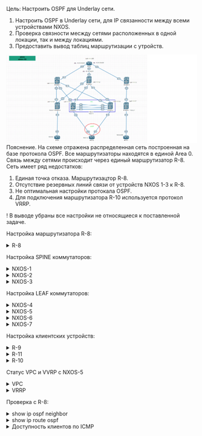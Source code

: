 Цель: Настроить OSPF для Underlay сети.

1. Настроить OSPF в Underlay сети, для IP связанности между всеми устройствами NXOS.
2. Проверка связности месжду сетями расположенных в одной локации, так и между локациями.
3. Предоставить вывод таблиц маршрутизации с утройств.

![](img/lab_schema2.png)
Пояснение. На схеме отражена распределенная сеть построенная на базе протокола OSPF. Все маршрутизаторы находятся в единой Area 0. Связь между сетями происходит через единый маршрутизатор R-8.
Сеть имеет ряд недостатков:

1. Единая точка отказа. Маршрутизацтор R-8.
2. Отсутствие резервных линий связи от устройств NXOS 1-3 к R-8.
3. Не оптимальная настройки протокала OSPF.
4. Для подключения маршрутизатора R-10 используется протокол VRRP.

! В выводе убраны все настройки не относящиеся к поставленной задаче.

Настройка маршрутизатора R-8:
<details>
<summary>R-8</summary>
<pre><code>

interface Loopback0
 ip address 1.1.1.255 255.255.255.255
!
interface Ethernet0/0
 ip address 10.10.10.0 255.255.255.254
!
interface Ethernet0/1
 ip address 10.10.10.2 255.255.255.254
!
interface Ethernet0/2
 ip address 10.10.10.4 255.255.255.254
!
interface Ethernet0/3
 no ip address
!
router ospf 1
 router-id 1.1.1.255
 passive-interface default
 no passive-interface Ethernet0/0
 no passive-interface Ethernet0/1
 no passive-interface Ethernet0/2
 network 1.1.1.255 0.0.0.0 area 0
 network 10.10.10.0 0.0.0.1 area 0
 network 10.10.10.2 0.0.0.1 area 0
 network 10.10.10.4 0.0.0.1 area 0

</code></pre>
</details>

Настройка SPINE коммутаторов:
<details>
<summary>NXOS-1</summary>
<pre><code>
SPINE-1# show run

feature ospf
feature interface-vlan
feature hsrp
feature lacp
feature vpc

interface Ethernet1/1
  no switchport
  ip address 10.10.10.1/31
  ip router ospf UNDERLAY area 0.0.0.0
  no shutdown

interface Ethernet1/2
  no switchport
  medium p2p
  ip unnumbered loopback0
  ip router ospf UNDERLAY area 0.0.0.0
  no shutdown

interface Ethernet1/3
  no switchport
  medium p2p
  ip unnumbered loopback0
  ip router ospf UNDERLAY area 0.0.0.0
  no shutdown

interface Ethernet1/4
  no switchport
  medium p2p
  ip unnumbered loopback0
  ip router ospf UNDERLAY area 0.0.0.0
  no shutdown

interface loopback0
  ip address 1.1.1.1/32
  ip router ospf UNDERLAY area 0.0.0.0
cli alias name wr copy running-config startup-config
line console
line vty
boot nxos bootflash:/nxos.9.2.2.bin
router ospf UNDERLAY
  router-id 1.1.1.1
  log-adjacency-changes detail

</code></pre>
</details>

<details>
<summary>NXOS-2</summary>
<pre><code>
SPINE-2# show run
feature ospf
feature interface-vlan
feature hsrp
feature lacp
feature vpc

interface Ethernet1/1
  no switchport
  ip address 10.10.10.3/31
  ip router ospf UNDERLAY area 0.0.0.0
  no shutdown

interface Ethernet1/2
  no switchport
  medium p2p
  ip unnumbered loopback0
  ip router ospf UNDERLAY area 0.0.0.0
  no shutdown

interface Ethernet1/3
  no switchport
  medium p2p
  ip unnumbered loopback0
  ip router ospf UNDERLAY area 0.0.0.0
  no shutdown

interface Ethernet1/4
  no switchport
  medium p2p
  ip unnumbered loopback0
  ip router ospf UNDERLAY area 0.0.0.0
  no shutdown

interface loopback0
  ip address 1.1.1.2/32
  ip router ospf UNDERLAY area 0.0.0.0
cli alias name wr copy running-config startup-config
line console
line vty
boot nxos bootflash:/nxos.9.2.2.bin
router ospf UNDERLAY
  router-id 1.1.1.2
  log-adjacency-changes detail

</code></pre>
</details>

<details>
<summary>NXOS-3</summary>
<pre><code>

SPINE-3# show run
feature ospf
feature interface-vlan
feature hsrp
feature lacp
feature vpc

interface Ethernet1/1
  no switchport
  ip address 10.10.10.5/31
  ip router ospf UNDERLAY area 0.0.0.0
  no shutdown

interface Ethernet1/2
  no switchport
  medium p2p
  ip unnumbered loopback0
  ip router ospf UNDERLAY area 0.0.0.0
  no shutdown

interface loopback0
  ip address 1.1.1.3/32
  ip router ospf UNDERLAY area 0.0.0.0
cli alias name wr copy running-config startup-config
line console
line vty
boot nxos bootflash:/nxos.9.2.2.bin
router ospf UNDERLAY
  router-id 1.1.1.3
  log-adjacency-changes detail

</code></pre>
</details>

Настройка LEAF коммутаторов:

<details>
<summary>NXOS-4</summary>
<pre><code>

feature ospf
feature interface-vlan
feature hsrp
feature lacp
feature vpc

ip prefix-list redistribute_list seq 5 permit 10.0.0.0/30
route-map OSPF-redistribute permit 10
  match ip address prefix-list redistribute_list

interface Ethernet1/1
  no switchport
  medium p2p
  ip unnumbered loopback0
  ip router ospf UNDERLAY area 0.0.0.0
  no shutdown

interface Ethernet1/2
  no switchport
  ip address 10.0.0.1/30
  no shutdown

interface Ethernet1/3
  no switchport
  medium p2p
  ip unnumbered loopback0
  ip router ospf UNDERLAY area 0.0.0.0
  no shutdown

  interface loopback0
  ip address 1.1.1.4/32
  ip router ospf UNDERLAY area 0.0.0.0
cli alias name wr copy running-config startup-config
line console
line vty
boot nxos bootflash:/nxos.9.2.2.bin
router ospf UNDERLAY
  router-id 1.1.1.4
  redistribute direct route-map OSPF-redistribute
  log-adjacency-changes detail

</code></pre>
</details>

<details>
<summary>NXOS-5</summary>
<pre><code>

feature vrrp
cfs eth distribute
feature ospf
feature interface-vlan
feature hsrp
feature lacp
feature vpc

vlan 1-2
vlan 2
  name Client-Vlan2

ip prefix-list redistribute_list seq 5 permit 10.0.1.0/24
route-map OSPF-redistribute permit 10
  match ip address prefix-list redistribute_list
vrf context VPC
vrf context management
vpc domain 1
  role priority 100
  peer-keepalive destination 10.200.100.2 source 10.200.100.1 vrf VPC


interface Vlan1

interface Vlan2
  no shutdown
  ip address 10.0.1.254/24
  vrrp 2
    priority 1
    address 10.0.1.1
    no shutdown

interface port-channel1
  description *** VPC PEERLINK ***
  switchport mode trunk
  spanning-tree port type network
  vpc peer-link

interface port-channel2
  switchport access vlan 2
  vpc 1

interface Ethernet1/1
  no switchport
  medium p2p
  ip unnumbered loopback0
  ip router ospf UNDERLAY area 0.0.0.0
  no shutdown

interface Ethernet1/2
  switchport access vlan 2
  channel-group 2 mode active

interface Ethernet1/3
  no switchport
  medium p2p
  ip unnumbered loopback0
  ip router ospf UNDERLAY area 0.0.0.0
  no shutdown

interface Ethernet1/4
  description *** VPC KEEPALIVE LINK ***
  no switchport
  vrf member VPC
  ip address 10.200.100.1/24
  no shutdown

interface Ethernet1/5
  switchport mode trunk
  channel-group 1 mode active

interface Ethernet1/6
  switchport mode trunk
  channel-group 1 mode active

interface loopback0
  ip address 1.1.1.5/32
  ip router ospf UNDERLAY area 0.0.0.0
cli alias name wr copy running-config startup-config
line console
line vty
boot nxos bootflash:/nxos.9.2.2.bin
router ospf UNDERLAY
  router-id 1.1.1.5
  redistribute direct route-map OSPF-redistribute
  log-adjacency-changes detail

</code></pre>
</details>

<details>
<summary>NXOS-6</summary>
<pre><code>

feature vrrp
cfs eth distribute
feature ospf
feature interface-vlan
feature hsrp
feature lacp
feature vpc

vlan 1-2
vlan 2
  name Client-Vlan2

ip prefix-list redistribute_list seq 5 permit 10.0.1.0/24
route-map OSPF-redistribute permit 10
  match ip address prefix-list redistribute_list
vrf context VPC
vrf context management
vpc domain 1
  role priority 1
  peer-keepalive destination 10.200.100.1 source 10.200.100.2 vrf VPC


interface Vlan1

interface Vlan2
  no shutdown
  ip address 10.0.1.253/24
  vrrp 2
    priority 2
    address 10.0.1.1
    no shutdown

interface port-channel1
  description *** VPC PEERLINK ***
  switchport mode trunk
  spanning-tree port type network
  vpc peer-link

interface port-channel2
  switchport access vlan 2
  vpc 1

interface Ethernet1/1
  no switchport
  medium p2p
  ip unnumbered loopback0
  ip router ospf UNDERLAY area 0.0.0.0
  no shutdown

interface Ethernet1/2
  switchport access vlan 2
  channel-group 2 mode active

interface Ethernet1/3
  no switchport
  medium p2p
  ip unnumbered loopback0
  ip router ospf UNDERLAY area 0.0.0.0
  no shutdown

interface Ethernet1/4
  description *** VPC KEEPALIVE LINK ***
  no switchport
  vrf member VPC
  ip address 10.200.100.2/24
  no shutdown

interface Ethernet1/5
  switchport mode trunk
  channel-group 1 mode active

interface Ethernet1/6
  switchport mode trunk
  channel-group 1 mode active

interface loopback0
  ip address 1.1.1.6/32
  ip router ospf UNDERLAY area 0.0.0.0
cli alias name wr copy running-config startup-config
line console
line vty
boot nxos bootflash:/nxos.9.2.2.bin
router ospf UNDERLAY
  router-id 1.1.1.6
  redistribute direct route-map OSPF-redistribute
  log-adjacency-changes detail

</code></pre>
</details>


<details>
<summary>NXOS-7</summary>
<pre><code>

cfs eth distribute
feature ospf
feature interface-vlan
feature hsrp
feature lacp
feature vpc

vlan 1

ip prefix-list redistribute_list seq 5 permit 10.0.2.0/30
route-map OSPF-redistribute permit 10
  match ip address prefix-list redistribute_list

interface Ethernet1/1
  no switchport
  medium p2p
  ip unnumbered loopback0
  ip router ospf UNDERLAY area 0.0.0.0
  no shutdown

interface Ethernet1/2
  no switchport
  ip address 10.0.2.1/30
  no shutdown

interface loopback0
  ip address 1.1.1.7/32
  ip router ospf UNDERLAY area 0.0.0.0
cli alias name wr copy running-config startup-config
line console
line vty
boot nxos bootflash:/nxos.9.2.2.bin
router ospf UNDERLAY
  router-id 1.1.1.7
  redistribute direct route-map OSPF-redistribute
  log-adjacency-changes detail

</code></pre>
</details>


Настройка клиентских устройств:
<details>
<summary>R-9</summary>
<pre><code>

interface Ethernet0/0
 ip address 10.0.0.2 255.255.255.252

ip route 0.0.0.0 0.0.0.0 10.0.0.1

</code></pre>
</details>

<details>
<summary>R-11</summary>
<pre><code>

interface Ethernet0/0
 ip address 10.0.2.2 255.255.255.252

ip route 0.0.0.0 0.0.0.0 10.0.2.1

</code></pre>
</details>

<details>
<summary>R-10</summary>
<pre><code>

interface Port-channel1
 switchport access vlan 2
 switchport mode access
!
interface Ethernet0/0
 switchport access vlan 2
 switchport mode access
 channel-group 1 mode active
!
interface Ethernet0/1
 switchport access vlan 2
 switchport mode access
 channel-group 1 mode active

interface Vlan2
 ip address 10.0.1.2 255.255.255.0

ip route 0.0.0.0 0.0.0.0 10.0.1.1

</code></pre>
</details>

Статус VPC и VVRP c NXOS-5
<details>
<summary>VPC</summary>
<pre><code>

(*) - local vPC is down, forwarding via vPC peer-link

vPC domain id                     : 1
Peer status                       : peer adjacency formed ok
vPC keep-alive status             : peer is alive
Configuration consistency status  : success
Per-vlan consistency status       : success
Type-2 consistency status         : success
vPC role                          : secondary
Number of vPCs configured         : 1
Peer Gateway                      : Disabled
Dual-active excluded VLANs        : -
Graceful Consistency Check        : Enabled
Auto-recovery status              : Disabled
Delay-restore status              : Timer is off.(timeout = 30s)
Delay-restore SVI status          : Timer is off.(timeout = 10s)
Operational Layer3 Peer-router    : Disabled

vPC Peer-link status
---------------------------------------------------------------------
id    Port   Status Active vlans
--    ----   ------ -------------------------------------------------
1     Po1    up     1-2


vPC status
----------------------------------------------------------------------------
Id    Port          Status Consistency Reason                Active vlans
--    ------------  ------ ----------- ------                ---------------
1     Po2           up     success     success               2


</code></pre>
</details>

<details>
<summary>VRRP</summary>
<pre><code>
Vlan2 - Group 2 (IPV4)
     State is Backup
     Virtual IP address is 10.0.1.1
     Priority 1, Configured 1
     Forwarding threshold(for VPC), lower: 1 upper: 1
     Advertisement interval 1
     Preemption enabled
     Virtual MAC address is 0000.5e00.0102
     Master router is 10.0.1.253

</code></pre>
</details>

Проверка с R-8:
<details>
<summary>show ip ospf neighbor</summary>
<pre><code>

Neighbor ID     Pri   State           Dead Time   Address         Interface
1.1.1.3           1   FULL/BDR        00:00:32    10.10.10.5      Ethernet0/2
1.1.1.2           1   FULL/BDR        00:00:35    10.10.10.3      Ethernet0/1
1.1.1.1           1   FULL/BDR        00:00:36    10.10.10.1      Ethernet0/0

</code></pre>
</details>

<details>
<summary>show ip route ospf</summary>
<pre><code>
1.0.0.0/32 is subnetted, 8 subnets
O        1.1.1.1 [110/11] via 10.10.10.1, 00:26:41, Ethernet0/0
O        1.1.1.2 [110/11] via 10.10.10.3, 00:27:13, Ethernet0/1
O        1.1.1.3 [110/11] via 10.10.10.5, 00:26:52, Ethernet0/2
O        1.1.1.4 [110/51] via 10.10.10.3, 00:18:08, Ethernet0/1
           [110/51] via 10.10.10.1, 00:17:58, Ethernet0/0
O        1.1.1.5 [110/51] via 10.10.10.3, 00:27:02, Ethernet0/1
           [110/51] via 10.10.10.1, 00:26:31, Ethernet0/0
O        1.1.1.6 [110/51] via 10.10.10.3, 00:27:02, Ethernet0/1
           [110/51] via 10.10.10.1, 00:26:41, Ethernet0/0
O        1.1.1.7 [110/51] via 10.10.10.5, 00:26:52, Ethernet0/2
10.0.0.0/8 is variably subnetted, 9 subnets, 4 masks
O E2     10.0.0.0/30 [110/20] via 10.10.10.3, 00:18:08, Ethernet0/1
               [110/20] via 10.10.10.1, 00:17:58, Ethernet0/0
O E2     10.0.1.0/24 [110/20] via 10.10.10.3, 00:27:02, Ethernet0/1
               [110/20] via 10.10.10.1, 00:26:41, Ethernet0/0
O E2     10.0.2.0/30 [110/20] via 10.10.10.5, 00:26:52, Ethernet0/2

</code></pre>
</details>

<details>
<summary>Доступность клиентов по ICMP</summary>
<pre><code>
ping 10.0.0.2 re 100
Type escape sequence to abort.
Sending 100, 100-byte ICMP Echos to 10.0.0.2, timeout is 2 seconds:
!!!!!!!!!!!!!!!!!!!!!!!!!!!!!!!!!!!!!!!!!!!!!!!!!!!!!!!!!!!!!!!!!!!!!!
!!!!!!!!!!!!!!!!!!!!!!!!!!!!!!
Success rate is 100 percent (100/100), round-trip min/avg/max = 6/12/28 ms


ping 10.0.1.2 re 100
Type escape sequence to abort.
Sending 100, 100-byte ICMP Echos to 10.0.1.2, timeout is 2 seconds:
!!!!!!!!!!!!!!!!!!!!!!!!!!!!!!!!!!!!!!!!!!!!!!!!!!!!!!!!!!!!!!!!!!!!!!
!!!!!!!!!!!!!!!!.!!!!!!!!!!!!!!
Success rate is 100 percent (100/100), round-trip min/avg/max = 16/21/44 ms

ping 10.0.2.2 re 100
Type escape sequence to abort.
Sending 100, 100-byte ICMP Echos to 10.0.2.2, timeout is 2 seconds:
!!!!!!!!!!!!!!!!!!!!!!!!!!!!!!!!!!!!!!!!!!!!!!!!!!!!!!!!!!!!!!!!!!!!!!
!!!!!!!!!!!!!!!!!!!!!!!!!!!!!!

</code></pre>
</details>
